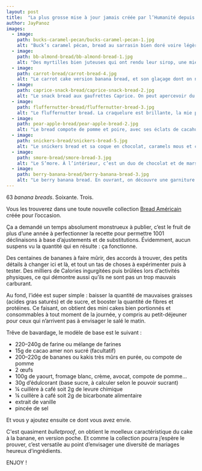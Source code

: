```yaml
---
layout: post
title:  "La plus grosse mise à jour jamais créée par l’Humanité depuis la création du banana bread"
author: JayPanoz
images: 
  - image: 
    path: bucks-caramel-pecan/bucks-caramel-pecan-1.jpg
    alt: "Buck’s caramel pécan, bread au sarrasin bien doré voire légèrement caramélisé, qui accueille deux belles noix de pécan."
  - image:
    path: bb-almond-bread/bb-almond-bread-1.jpg
    alt: "Des myrtilles bien juteuses qui ont rendu leur sirop, une mie câline et des amandes hachées."
  - image:
    path: carrot-bread/carrot-bread-4.jpg
    alt: "Le carrot cake version banana bread, et son glaçage dont on ne se lasse pas. Il est un peu imparfait, pas vraiment solide, il apporte juste l’humidité qu’il faut."
  - image:
    path: caprice-snack-bread/caprice-snack-bread-2.jpg
    alt: "Le snack bread aux gaufrettes Caprice. On peut apercevoir du chocolat fondu. En réalité, c’est leur garniture chocolat-noisette."
  - image:
    path: fluffernutter-bread/fluffernutter-bread-3.jpg
    alt: "Le fluffernutter bread. La craquelure est brillante, la mie paraît humide, mais ce sont les marshmallows qui font cet effet."
  - image:
    path: pear-apple-bread/pear-apple-bread-2.jpg
    alt: "Le bread compote de pomme et poire, avec ses éclats de cacahuètes qui viennent habiller le dessus."
  - image:
    path: snickers-bread/snickers-bread-5.jpg
    alt: "Le snickers bread et sa coque en chocolat, caramels mous et cacahuètes. C’est moelleux et humide comme un banana bread. Mais croquant, plutôt riche et surtout décadent à la fois."
  - image:
    path: smore-bread/smore-bread-3.jpg
    alt: "Le S’more. À l’intérieur, c’est un duo de chocolat et de marshmallows fondus qui donnent toute son humidité au bread."
  - image:
    path: berry-banana-bread/berry-banana-bread-3.jpg
    alt: "Le berry banana bread. En ouvrant, on découvre une garniture aux fruits rouges d’une générosité assurée."
---
```


63 <i lang="en">banana breads</i>. Soixante. Trois.

Vous les trouverez dans une toute nouvelle collection [Bread Américain](../collections.html#sweetbread) créée pour l’occasion.

Ça a demandé un temps absolument monstrueux à publier, c’est le fruit de plus d’une année à perfectionner la recette pour permettre 1001 déclinaisons à base d’ajustements et de substitutions. Évidemment, aucun suspens vu la quantité qui en résulte&nbsp;: ça fonctionne.

Des centaines de bananes à faire mûrir, des accords à trouver, des petits détails à changer ici et là, et tout un tas de choses à expérimenter puis à tester. Des milliers de Calories ingurgitées puis brûlées lors d’activités physiques, ce qui démontre aussi qu’ils ne sont pas un trop mauvais carburant.

Au fond, l’idée est super simple&nbsp;: baisser la quantité de mauvaises graisses (acides gras saturés) et de sucre, et booster la quantité de fibres et protéines. Ce faisant, on obtient des mini cakes bien portionnés et consommables à tout moment de la journée, y compris au petit-déjeuner pour ceux qui n’arrivent pas à envisager le salé le matin.

Trêve de bavardage, le modèle de base est le suivant&nbsp;:

- 220–240g de farine ou mélange de farines
- 15g de cacao amer non sucré (facultatif)
- 200–220g de bananes ou kakis très mûrs en purée, ou compote de pomme
- 2 œufs
- 100g de yaourt, fromage blanc, crème, avocat, compote de pomme…
- 30g d’édulcorant (base sucre, à calculer selon le pouvoir sucrant)
- ¼ cuillère à café soit 2g de levure chimique
- ¼ cuillère à café soit 2g de bicarbonate alimentaire
- extrait de vanille
- pincée de sel

Et vous y ajoutez ensuite ce dont vous avez envie.

C'est quasiment <i lang="en">bulletproof</i>, on obtient le moelleux caractéristique du cake à la banane, en version poche. Et comme la collection pourra j’espère le prouver, c’est versatile au point d’envisager une diversité de mariages heureux d’ingrédients.

ENJOY&nbsp;!